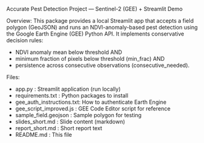 Accurate Pest Detection Project — Sentinel-2 (GEE) + Streamlit Demo

Overview:
This package provides a local Streamlit app that accepts a field polygon (GeoJSON) and runs an NDVI-anomaly-based
pest detection using the Google Earth Engine (GEE) Python API. It implements conservative decision rules:
- NDVI anomaly mean below threshold AND
- minimum fraction of pixels below threshold (min_frac) AND
- persistence across consecutive observations (consecutive_needed).

Files:
- app.py                   : Streamlit application (run locally)
- requirements.txt         : Python packages to install
- gee_auth_instructions.txt: How to authenticate Earth Engine
- gee_script_improved.js   : GEE Code Editor script for reference
- sample_field.geojson     : Sample polygon for testing
- slides_short.md          : Slide content (markdown)
- report_short.md          : Short report text
- README.md                : This file
